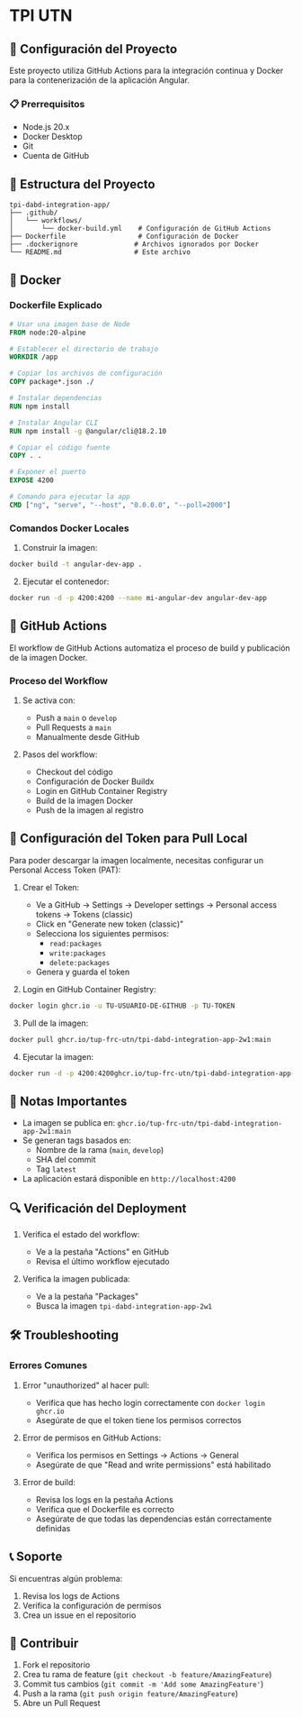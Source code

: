 # TPI UTN

## 🚀 Configuración del Proyecto

Este proyecto utiliza GitHub Actions para la integración continua y Docker para la contenerización de la aplicación Angular.

### 📋 Prerrequisitos

- Node.js 20.x
- Docker Desktop
- Git
- Cuenta de GitHub

## 🔧 Estructura del Proyecto

```
tpi-dabd-integration-app/
├── .github/
│   └── workflows/
│       └── docker-build.yml    # Configuración de GitHub Actions
├── Dockerfile                  # Configuración de Docker
├── .dockerignore              # Archivos ignorados por Docker
└── README.md                  # Este archivo
```

## 🐳 Docker

### Dockerfile Explicado

```dockerfile
# Usar una imagen base de Node
FROM node:20-alpine

# Establecer el directorio de trabajo
WORKDIR /app

# Copiar los archivos de configuración
COPY package*.json ./

# Instalar dependencias
RUN npm install

# Instalar Angular CLI
RUN npm install -g @angular/cli@18.2.10

# Copiar el código fuente
COPY . .

# Exponer el puerto
EXPOSE 4200

# Comando para ejecutar la app
CMD ["ng", "serve", "--host", "0.0.0.0", "--poll=2000"]
```

### Comandos Docker Locales

1. Construir la imagen:
```bash
docker build -t angular-dev-app .
```

2. Ejecutar el contenedor:
```bash
docker run -d -p 4200:4200 --name mi-angular-dev angular-dev-app
```

## 🔄 GitHub Actions

El workflow de GitHub Actions automatiza el proceso de build y publicación de la imagen Docker.

### Proceso del Workflow

1. Se activa con:
   - Push a `main` o `develop`
   - Pull Requests a `main`
   - Manualmente desde GitHub

2. Pasos del workflow:
   - Checkout del código
   - Configuración de Docker Buildx
   - Login en GitHub Container Registry
   - Build de la imagen Docker
   - Push de la imagen al registro


## 🔑 Configuración del Token para Pull Local

Para poder descargar la imagen localmente, necesitas configurar un Personal Access Token (PAT):

1. Crear el Token:
   - Ve a GitHub → Settings → Developer settings → Personal access tokens → Tokens (classic)
   - Click en "Generate new token (classic)"
   - Selecciona los siguientes permisos:
     - `read:packages`
     - `write:packages`
     - `delete:packages`
   - Genera y guarda el token

2. Login en GitHub Container Registry:
```bash
docker login ghcr.io -u TU-USUARIO-DE-GITHUB -p TU-TOKEN
```

3. Pull de la imagen:
```bash
docker pull ghcr.io/tup-frc-utn/tpi-dabd-integration-app-2w1:main
```

4. Ejecutar la imagen:
```bash
docker run -d -p 4200:4200ghcr.io/tup-frc-utn/tpi-dabd-integration-app-2w1:main
```

## 📝 Notas Importantes

- La imagen se publica en: `ghcr.io/tup-frc-utn/tpi-dabd-integration-app-2w1:main`
- Se generan tags basados en:
  - Nombre de la rama (`main`, `develop`)
  - SHA del commit
  - Tag `latest`
- La aplicación estará disponible en `http://localhost:4200`

## 🔍 Verificación del Deployment

1. Verifica el estado del workflow:
   - Ve a la pestaña "Actions" en GitHub
   - Revisa el último workflow ejecutado

2. Verifica la imagen publicada:
   - Ve a la pestaña "Packages"
   - Busca la imagen `tpi-dabd-integration-app-2w1`

## 🛠️ Troubleshooting

### Errores Comunes

1. Error "unauthorized" al hacer pull:
   - Verifica que has hecho login correctamente con `docker login ghcr.io`
   - Asegúrate de que el token tiene los permisos correctos

2. Error de permisos en GitHub Actions:
   - Verifica los permisos en Settings → Actions → General
   - Asegúrate de que "Read and write permissions" está habilitado

3. Error de build:
   - Revisa los logs en la pestaña Actions
   - Verifica que el Dockerfile es correcto
   - Asegúrate de que todas las dependencias están correctamente definidas

## 📞 Soporte

Si encuentras algún problema:
1. Revisa los logs de Actions
2. Verifica la configuración de permisos
3. Crea un issue en el repositorio

## 🤝 Contribuir

1. Fork el repositorio
2. Crea tu rama de feature (`git checkout -b feature/AmazingFeature`)
3. Commit tus cambios (`git commit -m 'Add some AmazingFeature'`)
4. Push a la rama (`git push origin feature/AmazingFeature`)
5. Abre un Pull Request
